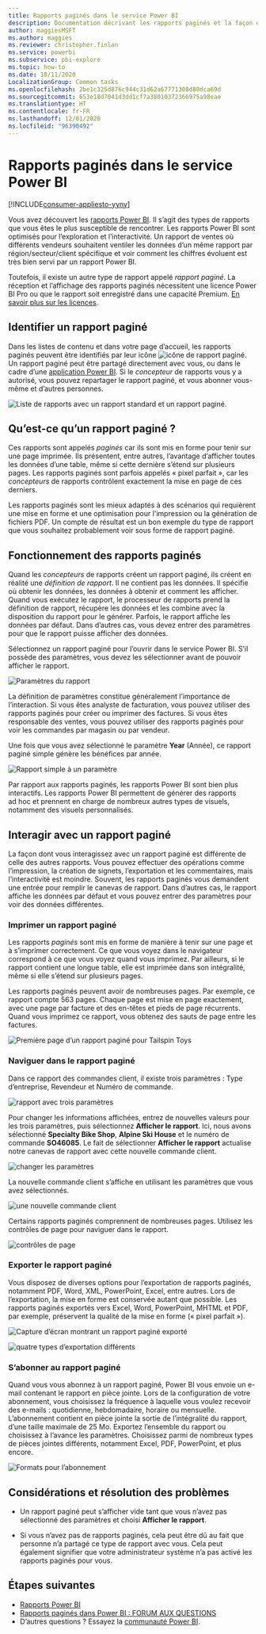 ```yaml
---
title: Rapports paginés dans le service Power BI
description: Documentation décrivant les rapports paginés et la façon de les consulter dans le service Power BI
author: maggiesMSFT
ms.author: maggies
ms.reviewer: christopher.finlan
ms.service: powerbi
ms.subservice: pbi-explore
ms.topic: how-to
ms.date: 10/11/2020
LocalizationGroup: Common tasks
ms.openlocfilehash: 2be1c325d876c944c31d62a67771308d80dca69d
ms.sourcegitcommit: 653e18d7041d3dd1cf7a38010372366975a98eae
ms.translationtype: HT
ms.contentlocale: fr-FR
ms.lasthandoff: 12/01/2020
ms.locfileid: "96390492"
---
```

# <a name="paginated-reports-in-the-power-bi-service"></a>Rapports paginés dans le service Power BI

[!INCLUDE[consumer-appliesto-yyny](../includes/consumer-appliesto-yyny.md)]

Vous avez découvert les [rapports Power BI](end-user-reports.md). Il s’agit des types de rapports que vous êtes le plus susceptible de rencontrer. Les rapports Power BI sont optimisés pour l’exploration et l’interactivité. Un rapport de ventes où différents vendeurs souhaitent ventiler les données d’un même rapport par région/secteur/client spécifique et voir comment les chiffres évoluent est très bien servi par un rapport Power BI.

Toutefois, il existe un autre type de rapport appelé *rapport paginé*. La réception et l’affichage des rapports paginés nécessitent une licence Power BI Pro ou que le rapport soit enregistré dans une capacité Premium.  [En savoir plus sur les licences](end-user-license.md).  

## <a name="identify-a-paginated-report"></a>Identifier un rapport paginé

Dans les listes de contenu et dans votre page d’accueil, les rapports paginés peuvent être identifiés par leur icône ![icône de rapport paginé](media/end-user-paginated-report/power-bi-report-icon.png).  Un rapport paginé peut être partagé directement avec vous, ou dans le cadre d’une [application Power BI](end-user-apps.md). Si le *concepteur* de rapports vous y a autorisé, vous pouvez repartager le rapport paginé, et vous abonner vous-même et d’autres personnes.


![Liste de rapports avec un rapport standard et un rapport paginé.](./media/end-user-paginated-report/power-bi-report-lists.png)

## <a name="what-is-a-paginated-report"></a>Qu’est-ce qu’un rapport paginé ?

Ces rapports sont appelés *paginés* car ils sont mis en forme pour tenir sur une page imprimée. Ils présentent, entre autres, l’avantage d’afficher toutes les données d’une table, même si cette dernière s’étend sur plusieurs pages. Les rapports paginés sont parfois appelés « pixel parfait », car les *concepteurs* de rapports contrôlent exactement la mise en page de ces derniers.

Les rapports paginés sont les mieux adaptés à des scénarios qui requièrent une mise en forme et une optimisation pour l'impression ou la génération de fichiers PDF. Un compte de résultat est un bon exemple du type de rapport que vous souhaitez probablement voir sous forme de rapport paginé.

## <a name="how-do-paginated-reports-work"></a>Fonctionnement des rapports paginés

Quand les *concepteurs* de rapports créent un rapport paginé, ils créent en réalité une *définition de rapport*. Il ne contient pas les données. Il spécifie où obtenir les données, les données à obtenir et comment les afficher. Quand vous exécutez le rapport, le processeur de rapports prend la définition de rapport, récupère les données et les combine avec la disposition du rapport pour le générer. Parfois, le rapport affiche les données par défaut. Dans d’autres cas, vous devez entrer des paramètres pour que le rapport puisse afficher des données. 

Sélectionnez un rapport paginé pour l’ouvrir dans le service Power BI. S’il possède des paramètres, vous devez les sélectionner avant de pouvoir afficher le rapport.

   ![Paramètres du rapport](./media/end-user-paginated-report/power-bi-select-parameters.png)

La définition de paramètres constitue généralement l’importance de l’interaction. Si vous êtes analyste de facturation, vous pouvez utiliser des rapports paginés pour créer ou imprimer des factures. Si vous êtes responsable des ventes, vous pouvez utiliser des rapports paginés pour voir les commandes par magasin ou par vendeur. 

Une fois que vous avez sélectionné le paramètre **Year** (Année), ce rapport paginé simple génère les bénéfices par année. 

![Rapport simple à un paramètre](./media/end-user-paginated-report/power-bi-one-parameter.png)

Par rapport aux rapports paginés, les rapports Power BI sont bien plus interactifs. Les rapports Power BI permettent de générer des rapports ad hoc et prennent en charge de nombreux autres types de visuels, notamment des visuels personnalisés.



## <a name="interact-with-a-paginated-report"></a>Interagir avec un rapport paginé

La façon dont vous interagissez avec un rapport paginé est différente de celle des autres rapports. Vous pouvez effectuer des opérations comme l’impression, la création de signets, l’exportation et les commentaires, mais l’interactivité est moindre. Souvent, les rapports paginés vous demandent une entrée pour remplir le canevas de rapport.  Dans d’autres cas, le rapport affiche les données par défaut et vous pouvez entrer des paramètres pour voir des données différentes.

### <a name="print-a-paginated-report"></a>Imprimer un rapport paginé

Les rapports *paginés* sont mis en forme de manière à tenir sur une page et à s’imprimer correctement. Ce que vous voyez dans le navigateur correspond à ce que vous voyez quand vous imprimez. Par ailleurs, si le rapport contient une longue table, elle est imprimée dans son intégralité, même si elle s’étend sur plusieurs pages. 

Les rapports paginés peuvent avoir de nombreuses pages. Par exemple, ce rapport compte 563 pages. Chaque page est mise en page exactement, avec une page par facture et des en-têtes et pieds de page récurrents. Quand vous imprimez ce rapport, vous obtenez des sauts de page entre les factures.

   ![Première page d’un rapport paginé pour Tailspin Toys](./media/end-user-paginated-report/power-bi-paginated-500.png)


### <a name="navigate-the-paginated-report"></a>Naviguer dans le rapport paginé

Dans ce rapport des commandes client, il existe trois paramètres : Type d’entreprise, Revendeur et Numéro de commande. 

![rapport avec trois paramètres](./media/end-user-paginated-report/power-bi-parameter-bar.png)

Pour changer les informations affichées, entrez de nouvelles valeurs pour les trois paramètres, puis sélectionnez **Afficher le rapport**. Ici, nous avons sélectionné **Specialty Bike Shop**, **Alpine Ski House** et le numéro de commande **SO46085**. Le fait de sélectionner **Afficher le rapport** actualise notre canevas de rapport avec cette nouvelle commande client.

![changer les paramètres](./media/end-user-paginated-report/power-bi-orders.png)

La nouvelle commande client s’affiche en utilisant les paramètres que vous avez sélectionnés. 

![une nouvelle commande client](./media/end-user-paginated-report/power-bi-new-orders.png)

Certains rapports paginés comprennent de nombreuses pages.  Utilisez les contrôles de page pour naviguer dans le rapport. 

![contrôles de page](./media/end-user-paginated-report/power-bi-page-control.png)

### <a name="export-the-paginated-report"></a>Exporter le rapport paginé
Vous disposez de diverses options pour l’exportation de rapports paginés, notamment PDF, Word, XML, PowerPoint, Excel, entre autres. Lors de l’exportation, la mise en forme est conservée autant que possible. Les rapports paginés exportés vers Excel, Word, PowerPoint, MHTML et PDF, par exemple, préservent la qualité de la mise en forme (« pixel parfait »). 

![Capture d’écran montrant un rapport paginé exporté](./media/end-user-paginated-report/power-bi-export-choices.png)

![quatre types d’exportation différents](./media/end-user-paginated-report/power-bi-four.png)

### <a name="subscribe-to-the-paginated-report"></a>S’abonner au rapport paginé
Quand vous vous abonnez à un rapport paginé, Power BI vous envoie un e-mail contenant le rapport en pièce jointe. Lors de la configuration de votre abonnement, vous choisissez la fréquence à laquelle vous voulez recevoir des e-mails : quotidienne, hebdomadaire, horaire ou mensuelle. L’abonnement contient en pièce jointe la sortie de l’intégralité du rapport, d’une taille maximale de 25 Mo. Exportez l’ensemble du rapport ou choisissez à l’avance les paramètres. Choisissez parmi de nombreux types de pièces jointes différents, notamment Excel, PDF, PowerPoint, et plus encore.  

![Formats pour l’abonnement](./media/end-user-paginated-report/power-bi-export-choices.png)

## <a name="considerations-and-troubleshooting"></a>Considérations et résolution des problèmes

- Un rapport paginé peut s’afficher vide tant que vous n’avez pas sélectionné des paramètres et choisi **Afficher le rapport**.

- Si vous n’avez pas de rapports paginés, cela peut être dû au fait que personne n’a partagé ce type de rapport avec vous. Cela peut également signifier que votre administrateur système n’a pas activé les rapports paginés pour vous. 

 

## <a name="next-steps"></a>Étapes suivantes
- [Rapports Power BI](end-user-reports.md)
- [Rapports paginés dans Power BI : FORUM AUX QUESTIONS](../paginated-reports/paginated-reports-faq.md)
- D’autres questions ? Essayez la [communauté Power BI](https://community.powerbi.com/).
